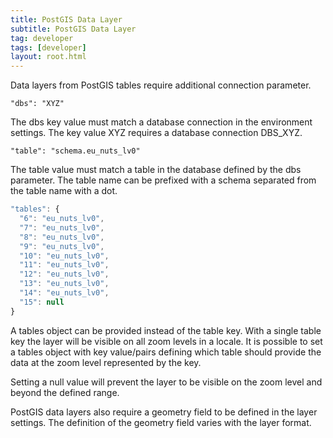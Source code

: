 ```yaml
---
title: PostGIS Data Layer
subtitle: PostGIS Data Layer
tag: developer
tags: [developer]
layout: root.html
---
```


Data layers from PostGIS tables require additional connection parameter.

`"dbs": "XYZ"`

The dbs key value must match a database connection in the environment settings. The key value XYZ requires a database connection DBS\_XYZ.

`"table": "schema.eu_nuts_lv0"`

The table value must match a table in the database defined by the dbs parameter. The table name can be prefixed with a schema separated from the table name with a dot.

```javascript
"tables": {
  "6": "eu_nuts_lv0",
  "7": "eu_nuts_lv0",
  "8": "eu_nuts_lv0",
  "9": "eu_nuts_lv0",
  "10": "eu_nuts_lv0",
  "11": "eu_nuts_lv0",
  "12": "eu_nuts_lv0",
  "13": "eu_nuts_lv0",
  "14": "eu_nuts_lv0",
  "15": null
}
```

A tables object can be provided instead of the table key. With a single table key the layer will be visible on all zoom levels in a locale. It is possible to set a tables object with key value/pairs defining which table should provide the data at the zoom level represented by the key.

Setting a null value will prevent the layer to be visible on the zoom level and beyond the defined range.

PostGIS data layers also require a geometry field to be defined in the layer settings. The definition of the geometry field varies with the layer format.